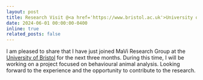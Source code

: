 ```yaml
---
layout: post
title: Research Visit @<a href='https://www.bristol.ac.uk'>University of Bristol</a>
date: 2024-06-01 00:00:00-0400
inline: true
related_posts: false
---
```


I am pleased to share that I have just joined MaVi Research Group at the <a href='https://www.bristol.ac.uk'>University of Bristol</a> for the next three months. During this time, I will be working on a project focused on behavioural animal analysis. Looking forward to the experience and the opportunity to contribute to the research.

